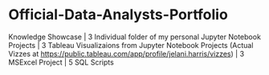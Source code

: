 # Official-Data-Analysts-Portfolio
Knowledge Showcase | 3 Individual folder of my personal Jupyter Notebook Projects | 3 Tableau Visualizaions from Jupyter Notebook Projects (Actual Vizzes at https://public.tableau.com/app/profile/jelani.harris/vizzes) | 3 MSExcel Project | 5 SQL Scripts

